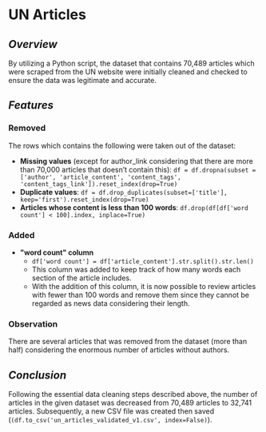 # ****UN Articles****
## **_Overview_**
By utilizing a Python script, the dataset that contains 70,489 articles which were scraped from the UN website were initially cleaned and checked to ensure the data was legitimate and accurate.

## _**Features**_
### **Removed**
The rows which contains the following were taken out of the dataset:
- **Missing values** (except for author_link considering that there are more than 70,000 articles that doesn’t contain this): `df = df.dropna(subset = ['author', 'article_content', 'content_tags', 'content_tags_link']).reset_index(drop=True)`
- **Duplicate values**: `df = df.drop_duplicates(subset=['title'], keep='first').reset_index(drop=True)`
- **Articles whose content is less than 100 words**: `df.drop(df[df['word count'] < 100].index, inplace=True)`
### **Added**
- **"word count" column**
  - `df['word count'] = df['article_content'].str.split().str.len()`
  - This column was added to keep track of how many words each section of the article includes.
  - With the addition of this column, it is now possible to review articles with fewer than 100 words and remove them since they cannot be regarded as news data considering their length.
### **Observation**
There are several articles that was removed from the dataset (more than half) considering the enormous number of articles without authors.

## _**Conclusion**_
Following the essential data cleaning steps described above, the number of articles in the given dataset was decreased from 70,489 articles to 32,741 articles. Subsequently, a new CSV file was created then saved (`(df.to_csv('un_articles_validated_v1.csv', index=False)`).
